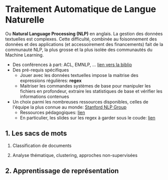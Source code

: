 # Traitement Automatique de Langue Naturelle

Ou **Natural Language Processing (NLP)** en anglais. La gestion des données textuelles est complexes. Cette difficulté, combinée au foisonnement des données et des applications (et accessoirement des financements) fait de la communauté NLP, la plus grosse et la plus isolée des communautés du Machine Learning.

* Des conférences à part: ACL, EMNLP, ... [lien vers la biblio](https://aclanthology.org)
* Des pré-requis spécifiques
    * Jouer avec les données textuelles impose la maitrise des expressions régulières: **regex**
    * Maitriser les commandes systèmes de base pour manipuler les fichiers en profondeur, extraire les statistiques de base et vérifier les informations contenues
* Un choix parmi les nombreuses ressources disponibles, celles de l'équipe la plus connue au monde: [Stanford NLP Group](https://nlp.stanford.edu)
    * Ressources pédagogiques: [lien](https://nlp.stanford.edu/teaching/)
    * En particulier, les slides sur les regex à garder sous le coude: [lien](https://web.stanford.edu/class/cs124/lec/124-2021-UnixForPoets.pdf)


## 1. Les sacs de mots

1. Classification de documents

2. Analyse thématique, clustering, approches non-supervisées

## 2. Apprentissage de représentation
